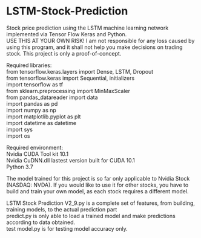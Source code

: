 # LSTM-Stock-Prediction
Stock price prediction using the LSTM machine learning network implemented via Tensor Flow Keras and Python.  
USE THIS AT YOUR OWN RISK! I am not responsible for any loss caused by using this program, and it shall not help you make decisions on trading stock. This project is only a proof-of-concept.  
  
Required libraries:  
from tensorflow.keras.layers import Dense, LSTM, Dropout  
from tensorflow.keras import Sequential, initializers  
import tensorflow as tf  
from sklearn.preprocessing import MinMaxScaler  
from pandas_datareader import data  
import pandas as pd  
import numpy as np  
import matplotlib.pyplot as plt  
import datetime as datetime  
import sys  
import os  
  
Required environment:   
Nvidia CUDA Tool kit 10.1  
Nvidia CuDNN.dll lastest version built for CUDA 10.1  
Python 3.7  
  
The model trained for this project is so far only applicable to Nvidia Stock (NASDAQ: NVDA). If you would like to use it for other stocks, you have to build and train your own model, as each stock requires a different model.  
  
LSTM Stock Prediction V2_9.py is a complete set of features, from building, training models, to the actual prediction part  
predict.py is only able to load a trained model and make predictions according to data obtained.  
test model.py is for testing model accuracy only.  
